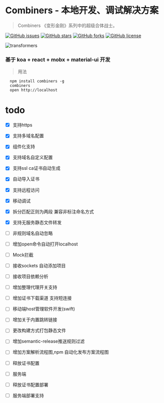 # Combiners - 本地开发、调试解决方案

> Combiners 《变形金刚》系列中的超级合体战士。

[![GitHub issues](https://img.shields.io/github/issues/abnerCrack/combiners.svg?style=flat-square)](https://github.com/abnerCrack/combiners/issues)
[![GitHub stars](https://img.shields.io/github/stars/abnerCrack/combiners.svg?style=flat-square)](https://github.com/abnerCrack/combiners/)
[![GitHub forks](https://img.shields.io/github/forks/abnerCrack/combiners.svg?style=flat-square)](https://github.com/abnerCrack/combiners/forks)
[![GitHub license](https://img.shields.io/github/license/abnerCrack/combiners.svg?style=flat-square)](https://github.com/abnerCrack/combiners/license)

![transformers](https://raw.githubusercontent.com/abnerCrack/combiners/master/docs/transformers.jpg)

### 基于 koa + react + mobx + material-ui 开发

> 用法

````
  npm install combiners -g
  combiners  
  open http://localhost
````

# todo 

- [X] 支持https 
- [X] 支持多域名配置
- [X] 组件化支持
- [X] 支持域名自定义配置
- [X] 支持ssl ca证书自动生成
- [X] 自动导入证书
- [X] 支持远程访问
- [X] 移动调试
- [X] 拆分匹配正则为两段 兼容非标注命名方式
- [X] 支持无服务静态文件转发
- [ ] 非规则域名自动忽略
- [ ] 增加open命令自动打开localhost
- [ ] Mock拦截
- [ ] 接收sockets 自动添加项目
- [ ] 接收项目依赖分析
- [ ] 增加整理代理开关支持
- [ ] 增加证书下载渠道 支持短连接
- [ ] 移动端host管理软件开发(swift)
- [ ] 增加关于内置跳转链接
- [ ] 更改构建方式打包静态文件
- [ ] 增加semantic-release推送规则过滤
- [ ] 增加方案解析流程图,npm 自动化发布方案流程图
- [ ] 释放证书配置
- [ ] 服务端 
- [ ] 释放证书配置部署
- [ ] 服务端部署支持






